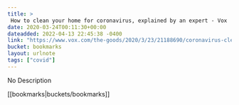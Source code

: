 ```yaml
---
title: > 
 How to clean your home for coronavirus, explained by an expert - Vox
date: 2020-03-24T00:11:30+00:00
dateadded: 2022-04-13 22:45:38 -0400
link: "https://www.vox.com/the-goods/2020/3/23/21188690/coronavirus-cleaning-sanitizing-lysol-clorox-bleach-alcohol"
bucket: bookmarks
layout: urlnote
tags: ["covid"]
--- 
```

No Description
 <!-- end excerpt --> 
<div class='bucket'>[[bookmarks|buckets/bookmarks]]</div> 
